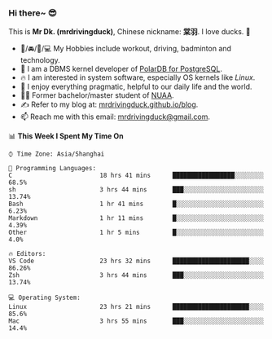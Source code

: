 ### Hi there~ 😎

This is **Mr Dk. (mrdrivingduck)**, Chinese nickname: **棠羽**. I love ducks. 🦆

- 💪/🚘/🏸/💻 My Hobbies include workout, driving, badminton and technology.
- 🍊 I am a DBMS kernel developer of [PolarDB for PostgreSQL](https://github.com/ApsaraDB/PolarDB-for-PostgreSQL).
- 🔥 I am interested in system software, especially OS kernels like *Linux*.
- 🔧 I enjoy everything pragmatic, helpful to our daily life and the world.
- 👨‍🎓 Former bachelor/master student of [NUAA](https://en.wikipedia.org/wiki/Nanjing_University_of_Aeronautics_and_Astronautics).
- ✍ Refer to my blog at: [mrdrivingduck.github.io/blog](https://www.mrdrivingduck.cn/blog/#/).
- 📫 Reach me with this email: [mrdrivingduck@gmail.com](mailto:mrdrivingduck@gmail.com).

<!--START_SECTION:waka-->
📊 **This Week I Spent My Time On** 

```text
⌚︎ Time Zone: Asia/Shanghai

💬 Programming Languages: 
C                        18 hrs 41 mins      █████████████████░░░░░░░░   68.5% 
sh                       3 hrs 44 mins       ███░░░░░░░░░░░░░░░░░░░░░░   13.74% 
Bash                     1 hr 41 mins        █░░░░░░░░░░░░░░░░░░░░░░░░   6.23% 
Markdown                 1 hr 11 mins        █░░░░░░░░░░░░░░░░░░░░░░░░   4.39% 
Other                    1 hr 5 mins         █░░░░░░░░░░░░░░░░░░░░░░░░   4.0%

🔥 Editors: 
VS Code                  23 hrs 32 mins      █████████████████████░░░░   86.26% 
Zsh                      3 hrs 44 mins       ███░░░░░░░░░░░░░░░░░░░░░░   13.74%

💻 Operating System: 
Linux                    23 hrs 21 mins      █████████████████████░░░░   85.6% 
Mac                      3 hrs 55 mins       ███░░░░░░░░░░░░░░░░░░░░░░   14.4%

```


<!--END_SECTION:waka-->

<!-- ![Mr Dk.'s GitHub Stats](https://github-readme-stats.vercel.app/api?username=mrdrivingduck&count_private&show_icons=true&theme=buefy) -->

<!-- ![Most Used Languages](https://github-readme-stats.vercel.app/api/top-langs/?username=mrdrivingduck&exclude_repo=mips32-CPU,snort-tcp-socket&theme=buefy&layout=compact&langs_count=10) -->


<!--
**mrdrivingduck/mrdrivingduck** is a ✨ _special_ ✨ repository because its `README.md` (this file) appears on your GitHub profile.

Here are some ideas to get you started:

- 🔭 I’m currently working on ...
- 🌱 I’m currently learning ...
- 👯 I’m looking to collaborate on ...
- 🤔 I’m looking for help with ...
- 💬 Ask me about ...
- 📫 How to reach me: ...
- 😄 Pronouns: ...
- ⚡ Fun fact: ...
-->

